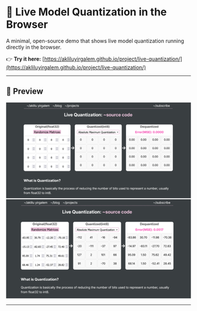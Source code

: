 # 🧠 Live Model Quantization in the Browser

A minimal, open-source demo that shows live model quantization running directly in the browser.

👉 **Try it here:** [https://akliluyirgalem.github.io/project/live-quantization/](https://akliluyirgalem.github.io/project/live-quantization/)

---

## 📸 Preview

![Screenshot 1](images/initial.png)
![Screenshot 2](images/after-randomization.png)

---

